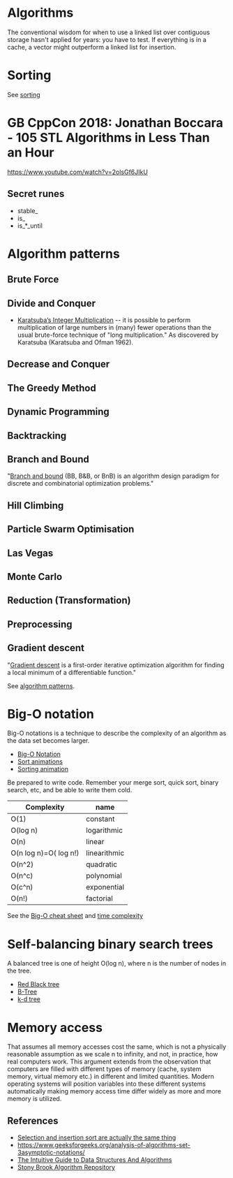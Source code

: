 # Algorithms

The conventional wisdom for when to use a linked list over contiguous storage
hasn't applied for years: you have to test. If everything is in a cache, a
vector might outperform a linked list for insertion.

# Sorting
See [sorting](sort.md)

# GB CppCon 2018: Jonathan Boccara - 105 STL Algorithms in Less Than an Hour
https://www.youtube.com/watch?v=2olsGf6JIkU

## Secret runes
- stable_
- is_
- is_*_until

# Algorithm patterns
## Brute Force
## Divide and Conquer
- [Karatsuba’s Integer
Multiplication](https://mathworld.wolfram.com/KaratsubaMultiplication.html)
-- it is possible to perform multiplication of large numbers in (many) fewer
operations than the usual brute-force technique of "long multiplication." As
discovered by Karatsuba (Karatsuba and Ofman 1962).

## Decrease and Conquer
## The Greedy Method
## Dynamic Programming
## Backtracking
## Branch and Bound
"[Branch and bound](https://en.wikipedia.org/wiki/Branch_and_bound) (BB, B&B,
or BnB) is an algorithm design paradigm for discrete and combinatorial
optimization problems."
## Hill Climbing
## Particle Swarm Optimisation
## Las Vegas
## Monte Carlo
## Reduction (Transformation)
## Preprocessing
## Gradient descent
"[Gradient descent](https://en.wikipedia.org/wiki/Gradient_descent) is a
first-order iterative optimization algorithm for finding a local minimum of a
differentiable function."

See [algorithm patterns](https://cs.lmu.edu/~ray/notes/algpatterns/).

# Big-O notation
Big-O notations is a technique to describe the complexity of an algorithm as
the data set becomes larger.

- [Big-O Notation](https://github.com/deanturpin/Big-O-Notation)
- [Sort
animations](http://www.cs.usfca.edu/~galles/visualization/ComparisonSort.html)
- [Sorting
animation](https://www.cs.usfca.edu/~galles/visualization/ComparisonSort.html)

Be prepared to write code. Remember your merge sort, quick sort, binary search,
etc, and be able to write them cold.

| Complexity | name |
| --------------------- | ------------ |
| O(1) | constant |
| O(log n) | logarithmic |
| O(n) | linear |
| O(n log n)=O( log n!) | linearithmic |
| O(n^2) | quadratic |
| O(n^c) | polynomial |
| O(c^n) | exponential |
| O(n!) | factorial |

See the [Big-O cheat sheet](http://bigocheatsheet.com/) and [time
complexity](https://en.wikipedia.org/wiki/Time_complexity)

# Self-balancing binary search trees
A balanced tree is one of height O(log n), where n is the number of nodes in
the tree.

- [Red Black tree](https://en.wikipedia.org/wiki/Red%E2%80%93black_tree)
- [B-Tree](https://en.wikipedia.org/wiki/B-tree)
- [k-d tree](https://en.wikipedia.org/wiki/K-d_tree)

# Memory access
That assumes all memory accesses cost the same, which is not a physically
reasonable assumption as we scale n to infinity, and not, in practice, how real
computers work. This argument extends from the observation that computers are
filled with different types of memory (cache, system memory, virtual memory
etc.) in different and limited quantities. Modern operating systems will
position variables into these different systems automatically making memory
access time differ widely as more and more memory is utilized.

## References
- [Selection and insertion sort are actually the same thing](https://www.youtube.com/watch?v=pcJHkWwjNl4)
- https://www.geeksforgeeks.org/analysis-of-algorithms-set-3asymptotic-notations/
- [The Intuitive Guide to Data Structures And
Algorithms](https://www.interviewcake.com/data-structures-and-algorithms-guide)
- [Stony Brook Algorithm
Repository](http://algorist.com/sections/Numerical_Problems.html)
